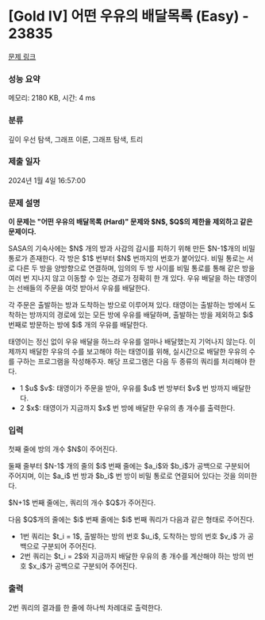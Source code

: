 # [Gold IV] 어떤 우유의 배달목록 (Easy) - 23835 

[문제 링크](https://www.acmicpc.net/problem/23835) 

### 성능 요약

메모리: 2180 KB, 시간: 4 ms

### 분류

깊이 우선 탐색, 그래프 이론, 그래프 탐색, 트리

### 제출 일자

2024년 1월 4일 16:57:00

### 문제 설명

<p><strong>이 문제는 "어떤 우유의 배달목록 (Hard)" 문제와 $N$, $Q$의 제한을 제외하고 같은 문제이다.</strong></p>

<p>SASA의 기숙사에는 $N$ 개의 방과 사감의 감시를 피하기 위해 만든 $N-1$개의 비밀 통로가 존재한다. 각 방은 $1$ 번부터 $N$ 번까지의 번호가 붙어있다. 비밀 통로는 서로 다른 두 방을 양방향으로 연결하며, 임의의 두 방 사이를 비밀 통로를 통해 같은 방을 여러 번 지나지 않고 이동할 수 있는 경로가 정확히 한 개 있다. 우유 배달을 하는 태영이는 선배들의 주문을 여럿 받아서 우유를 배달한다.</p>

<p>각 주문은 출발하는 방과 도착하는 방으로 이루어져 있다. 태영이는 출발하는 방에서 도착하는 방까지의 경로에 있는 모든 방에 우유를 배달하며, 출발하는 방을 제외하고 $i$ 번째로 방문하는 방에 $i$ 개의 우유를 배달한다.</p>

<p>태영이는 정신 없이 우유 배달을 하느라 우유를 얼마나 배달했는지 기억나지 않는다. 이제까지 배달한 우유의 수를 보고해야 하는 태영이를 위해, 실시간으로 배달한 우유의 수를 구하는 프로그램을 작성해주자. 해당 프로그램은 다음 두 종류의 쿼리를 처리해야 한다.</p>

<ul>
	<li>1 $u$ $v$: 태영이가 주문을 받아, 우유를 $u$ 번 방부터 $v$ 번 방까지 배달한다.</li>
	<li>2 $x$: 태영이가 지금까지 $x$ 번 방에 배달한 우유의 총 개수를 출력한다.</li>
</ul>

### 입력 

 <p>첫째 줄에 방의 개수 $N$이 주어진다.</p>

<p>둘째 줄부터 $N-1$ 개의 줄의 $i$ 번째 줄에는 $a_i$와 $b_i$가 공백으로 구분되어 주어지며, 이는 $a_i$ 번 방과 $b_i$ 번 방이 비밀 통로로 연결되어 있다는 것을 의미한다.</p>

<p>$N+1$ 번째 줄에는, 쿼리의 개수 $Q$가 주어진다.</p>

<p>다음 $Q$개의 줄에는 $i$ 번째 줄에는 $i$ 번째 쿼리가 다음과 같은 형태로 주어진다.</p>

<ul>
	<li>1번 쿼리는 $t_i = 1$, 출발하는 방의 번호 $u_i$, 도착하는 방의 번호 $v_i$ 가 공백으로 구분되어 주어진다.</li>
	<li>2번 쿼리는 $t_i = 2$와 지금까지 배달한 우유의 총 개수를 계산해야 하는 방의 번호 $x_i$가 공백으로 구분되어 주어진다.</li>
</ul>

### 출력 

 <p>2번 쿼리의 결과를 한 줄에 하나씩 차례대로 출력한다.</p>

